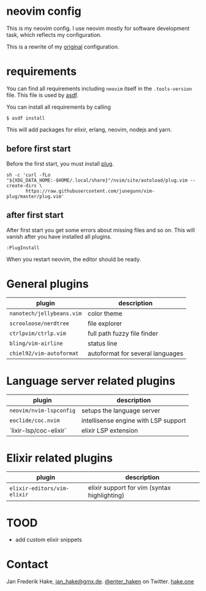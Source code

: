 # neovim config

This is my neovim config.
I use neovim mostly for software development task, which reflects my configuration.

This is a rewrite of my [original][1] configuration.

# requirements

You can find all requirements including `neovim` itself in the `.tools-version` file.
This file is used by [asdf][2].

You can install all requirements by calling

```
$ asdf install
``` 

This will add packages for elixir, erlang, neovim, nodejs and yarn.

## before first start

Before the first start, you must install [plug][3].

```
sh -c 'curl -fLo "${XDG_DATA_HOME:-$HOME/.local/share}"/nvim/site/autoload/plug.vim --create-dirs \
       https://raw.githubusercontent.com/junegunn/vim-plug/master/plug.vim'
```

## after first start

After first start you get some errors about missing files and so on.
This will vanish after you have installed all plugins.

```
:PlugInstall
```

When you restart neovim, the editor should be ready.

# General plugins 

| plugin                    | description                        |
| ------------------------- | ---------------------------------- |
| `nanotech/jellybeans.vim` | color theme                        |
| `scrooloose/nerdtree`     | file explorer                      |
| `ctrlpvim/ctrlp.vim`      | full path fuzzy file finder        |
| `bling/vim-airline`       | status line                        |
| `chiel92/vim-autoformat`  | autoformat for several languages   |

# Language server related plugins

| plugin                    | description                          |
| ------------------------- | ------------------------------------ |
| `neovim/nvim-lspconfig`   | setups the language server           |
| `eoclide/coc.nvim`        | intellisense engine with LSP support |
| `lixir-lsp/coc-elixir´    | elixir LSP extension                 |

# Elixir related plugins

| plugin                      | description                                  | 
| --------------------------- | -------------------------------------------- | 
| `elixir-editors/vim-elixir` | elixir support for vim (syntax highlighting) |

# TOOD

* add custom elixir snippets

# Contact

Jan Frederik Hake, <jan_hake@gmx.de>. [@enter_haken](https://twitter.com/enter_haken) on Twitter. [hake.one](https://hake.one)

[1]: https://github.com/enter-haken/dotfiles/blob/master/conf/vimrc
[2]: https://github.com/asdf-vm/asdf
[3]: https://github.com/junegunn/vim-plug

